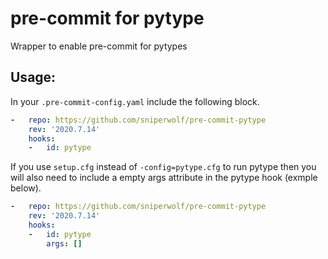 # pre-commit for pytype

Wrapper to enable pre-commit for pytypes

## Usage:

In your `.pre-commit-config.yaml` include the following block.

```yaml
-   repo: https://github.com/sniperwolf/pre-commit-pytype
    rev: '2020.7.14'
    hooks:
    -   id: pytype
```

If you use `setup.cfg` instead of `-config=pytype.cfg` to run pytype then you will also need to include a empty args attribute in the pytype hook (exmple below).

```yaml
-   repo: https://github.com/sniperwolf/pre-commit-pytype
    rev: '2020.7.14'
    hooks:
    -   id: pytype
        args: []
```
